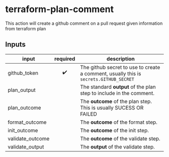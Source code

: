 # terraform-plan-comment
This action will create a github comment on a pull request given information from terraform plan

## Inputs
| input             | required              | description                                                                               |
| ----------------- | :-------------------: | ----------------------------------------------------------------------------------------- |
| github_token      | :heavy_check_mark:    | The github secret to use to create a comment, usually this is `secrets.GITHUB_SECRET`     |
| plan_output       |                       | The standard **output** of the plan step to include in the comment.                       |
| plan_outcome      |                       | The **outcome** of the plan step. This is usually SUCESS OR FAILED                        |
| format_outcome    |                       | The **outcome** of the format step.                                                       |
| init_outcome      |                       | The **outcome** of the init step.                                                         |
| validate_outcome  |                       | The **outcome** of the validate step.                                                     |
| validate_output   |                       | The **output** of the validate step.                                                      |